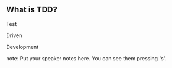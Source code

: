 ##  What is TDD?

<p class="fragment">Test</p>
<p class="fragment">Driven</p>
<p class="fragment">Development</p>

note:
    Put your speaker notes here.
    You can see them pressing 's'.
